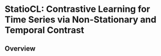 # StatioCL: Contrastive Learning for Time Series via Non-Stationary and Temporal Contrast

## Overview 
